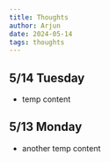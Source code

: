 ```yaml
---
title: Thoughts 
author: Arjun
date: 2024-05-14
tags: thoughts 
---
```


## 5/14 Tuesday
- temp content

## 5/13 Monday
- another temp content

